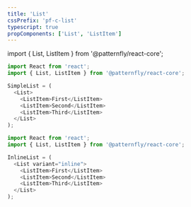 ```yaml
---
title: 'List'
cssPrefix: 'pf-c-list'
typescript: true
propComponents: ['List', 'ListItem']
---
```


import { List, ListItem } from '@patternfly/react-core';

```js title=Simple-list
import React from 'react';
import { List, ListItem } from '@patternfly/react-core';

SimpleList = (
  <List>
    <ListItem>First</ListItem>
    <ListItem>Second</ListItem>
    <ListItem>Third</ListItem>
  </List>
);
```

```js title=Inline-list
import React from 'react';
import { List, ListItem } from '@patternfly/react-core';

InlineList = (
  <List variant="inline">
    <ListItem>First</ListItem>
    <ListItem>Second</ListItem>
    <ListItem>Third</ListItem>
  </List>
);
```
